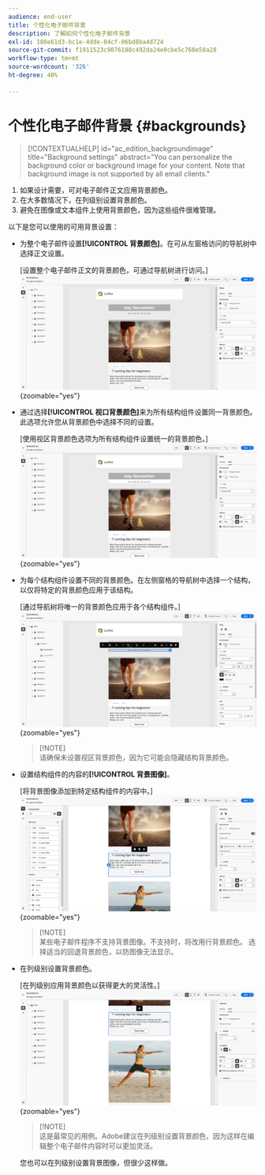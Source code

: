 ```yaml
---
audience: end-user
title: 个性化电子邮件背景
description: 了解如何个性化电子邮件背景
exl-id: 180e61d3-bc1e-4dde-84cf-06bd8ba4d724
source-git-commit: f1911523c9076188c492da24e0cbe5c760e58a28
workflow-type: tm+mt
source-wordcount: '326'
ht-degree: 40%

---
```


# 个性化电子邮件背景 {#backgrounds}

>[!CONTEXTUALHELP]
>id="ac_edition_backgroundimage"
>title="Background settings"
>abstract="You can personalize the background color or background image for your content. Note that background image is not supported by all email clients."

1. 如果设计需要，可对电子邮件正文应用背景颜色。
1. 在大多数情况下，在列级别设置背景颜色。
1. 避免在图像或文本组件上使用背景颜色，因为这些组件很难管理。

以下是您可以使用的可用背景设置：

* 为整个电子邮件设置&#x200B;**[!UICONTROL 背景颜色]**。在可从左窗格访问的导航树中选择正文设置。

  [设置整个电子邮件正文的背景颜色，可通过导航树进行访问。]\
  ![](assets/background_1.png){zoomable="yes"}

* 通过选择&#x200B;**[!UICONTROL 视口背景颜色]**&#x200B;来为所有结构组件设置同一背景颜色。此选项允许您从背景颜色中选择不同的设置。

  [使用视区背景颜色选项为所有结构组件设置统一的背景颜色。]\
  ![](assets/background_2.png){zoomable="yes"}

* 为每个结构组件设置不同的背景颜色。在左侧窗格的导航树中选择一个结构，以仅将特定的背景颜色应用于该结构。

  [通过导航树将唯一的背景颜色应用于各个结构组件。]\
  ![](assets/background_3.png){zoomable="yes"}

  >[!NOTE]\
  请确保未设置视区背景颜色，因为它可能会隐藏结构背景颜色。

* 设置结构组件的内容的&#x200B;**[!UICONTROL 背景图像]**。

  [将背景图像添加到特定结构组件的内容中。]\
  ![](assets/background_4.png){zoomable="yes"}

  >[!NOTE]\
  某些电子邮件程序不支持背景图像。不支持时，将改用行背景颜色。 选择适当的回退背景颜色，以防图像无法显示。

* 在列级别设置背景颜色。

  [在列级别应用背景颜色以获得更大的灵活性。]\
  ![](assets/background_5.png){zoomable="yes"}

  >[!NOTE]\
  这是最常见的用例。Adobe建议在列级别设置背景颜色，因为这样在编辑整个电子邮件内容时可以更加灵活。

  您也可以在列级别设置背景图像，但很少这样做。
